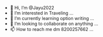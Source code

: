 - 👋 Hi, I’m @Jayu2022
- 👀 I’m interested in Traveling ...
- 🌱 I’m currently learning option writing ...
- 💞️ I’m looking to collaborate on anything  ...
- 📫 How to reach me dm 8200257662 ...

<!---
Jayu2022/Jayu2022 is a ✨ special ✨ repository because its `README.md` (this file) appears on your GitHub profile.
You can click the Preview link to take a look at your changes.
--->
